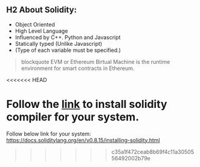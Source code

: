## H2 About Solidity:

- Object Oriented
- High Level Language
- Influenced by C++. Python and Javascript
- Statically typed (Unlike Javascript)
- (Type of each variable must be specified.)

 > blockquote EVM or Ethereum Birtual Machine is the runtime environment for smart contracts in Ethereum.

<<<<<<< HEAD

Follow the [link](https://docs.soliditylang.org/en/v0.8.15/installing-solidity.html) to install solidity compiler for your system.
=======
Follow below link for your system:
https://docs.soliditylang.org/en/v0.8.15/installing-solidity.html
>>>>>>> c35a1f472ceab8b69f4c11a3050556492002b79e

